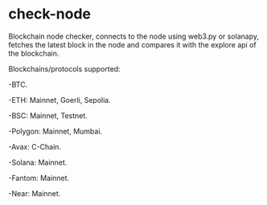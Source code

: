 # check-node
Blockchain node checker, connects to the node using web3.py or solanapy, fetches the latest block in the node and compares it with the explore api of the blockchain.

Blockchains/protocols supported:

-BTC.

-ETH: Mainnet, Goerli, Sepolia.

-BSC: Mainnet, Testnet.

-Polygon: Mainnet, Mumbai.

-Avax: C-Chain.

-Solana: Mainnet.

-Fantom: Mainnet.

-Near: Mainnet.
